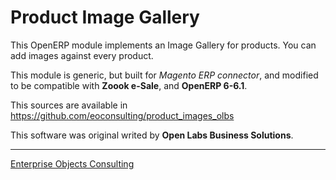 Product Image Gallery
=====================

This OpenERP module implements an Image Gallery for products.
You can add images against every product.

This module is generic, but built for *Magento ERP connector*, and
modified to be compatible with **Zoook e-Sale**, and **OpenERP 6-6.1**.

This sources are available in https://github.com/eoconsulting/product_images_olbs

This software was original writed by **Open Labs Business Solutions**.

__________

[Enterprise Objects Consulting](http://www.eoconsulting.com.ar)

